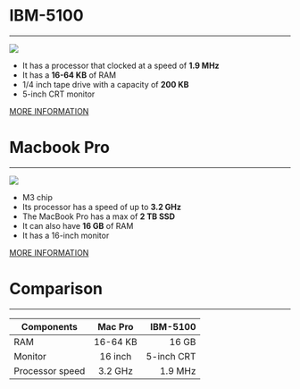 # IBM-5100
***
![](https://www.oldcomputr.com/wp-content/uploads/2018/04/ibm-5100-9795.jpg)
- It has a processor that clocked at a speed of **1.9 MHz**
- It has a **16-64 KB** of RAM
- 1/4 inch tape drive with a capacity of **200 KB**
- 5-inch CRT monitor
  
[MORE INFORMATION](https://www.google.com/search?q=ibm+5100+information&source=lmns&hl=en&sa=X&ved=2ahUKEwi1tbml5u2DAxWnpycCHThNAz0Q0pQJKAB6BAgBEAI)

# Macbook Pro
***
![](https://www.apple.com/newsroom/images/product/mac/standard/Apple-MacBook-Pro-M2-Pro-and-M2-Max-hero-230117_Full-Bleed-Image.jpg.large_2x.jpg)
- M3 chip
- Its processor has a speed of up to **3.2 GHz**
- The MacBook Pro has a max of **2 TB SSD**
- It can also have **16 GB** of RAM
- It has a 16-inch monitor

[MORE INFORMATION](https://www.apple.com/jo/macbook-pro/)

# Comparison
***
| Components        | Mac Pro       | IBM-5100|
| ------------- |:-------------:| -----:|
| RAM  | 16-64 KB | 16 GB|
| Monitor   | 16 inch     |   5-inch CRT |
| Processor speed| 3.2 GHz     |   1.9 MHz |


  
